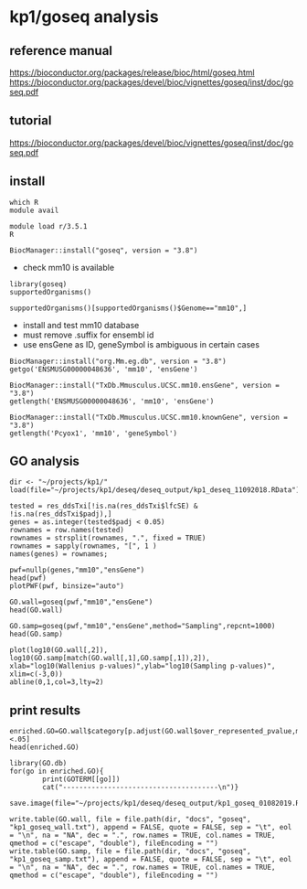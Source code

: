 
# kp1/goseq analysis

## reference manual

https://bioconductor.org/packages/release/bioc/html/goseq.html
https://bioconductor.org/packages/devel/bioc/vignettes/goseq/inst/doc/goseq.pdf

## tutorial

https://bioconductor.org/packages/devel/bioc/vignettes/goseq/inst/doc/goseq.pdf

## install

```{bash}
which R
module avail
```

```{bash}
module load r/3.5.1
R
```

```{r}
BiocManager::install("goseq", version = "3.8")
```

* check mm10 is available

```{r}
library(goseq)
supportedOrganisms()
```

```{r}
supportedOrganisms()[supportedOrganisms()$Genome=="mm10",]
```

* install and test mm10 database
* must remove .suffix for ensembl id
* use ensGene as ID, geneSymbol is ambiguous in certain cases

```{r}
BiocManager::install("org.Mm.eg.db", version = "3.8")
getgo('ENSMUSG00000048636', 'mm10', 'ensGene')

BiocManager::install("TxDb.Mmusculus.UCSC.mm10.ensGene", version = "3.8")
getlength('ENSMUSG00000048636', 'mm10', 'ensGene')

BiocManager::install("TxDb.Mmusculus.UCSC.mm10.knownGene", version = "3.8")
getlength('Pcyox1', 'mm10', 'geneSymbol')
```

## GO analysis

```{r}
dir <- "~/projects/kp1/"
load(file="~/projects/kp1/deseq/deseq_output/kp1_deseq_11092018.RData");
```

```{r}
tested = res_ddsTxi[!is.na(res_ddsTxi$lfcSE) & !is.na(res_ddsTxi$padj),]
genes = as.integer(tested$padj < 0.05)
rownames = row.names(tested)
rownames = strsplit(rownames, ".", fixed = TRUE)
rownames = sapply(rownames, "[", 1 )
names(genes) = rownames;
```

```{r}
pwf=nullp(genes,"mm10","ensGene")
head(pwf)
plotPWF(pwf, binsize="auto")
```

```{r}
GO.wall=goseq(pwf,"mm10","ensGene")
head(GO.wall)
```

```{r}
GO.samp=goseq(pwf,"mm10","ensGene",method="Sampling",repcnt=1000)
head(GO.samp)
```

```{r}
plot(log10(GO.wall[,2]), log10(GO.samp[match(GO.wall[,1],GO.samp[,1]),2]), xlab="log10(Wallenius p-values)",ylab="log10(Sampling p-values)", xlim=c(-3,0))
abline(0,1,col=3,lty=2)
```

## print results

```{r}
enriched.GO=GO.wall$category[p.adjust(GO.wall$over_represented_pvalue,method="BH")<.05]
head(enriched.GO)
```

```{r}
library(GO.db)
for(go in enriched.GO){
        print(GOTERM[[go]])
        cat("--------------------------------------\n")}
```

```{r}
save.image(file="~/projects/kp1/deseq/deseq_output/kp1_goseq_01082019.RData")
```

```{r}
write.table(GO.wall, file = file.path(dir, "docs", "goseq", "kp1_goseq_wall.txt"), append = FALSE, quote = FALSE, sep = "\t", eol = "\n", na = "NA", dec = ".", row.names = TRUE, col.names = TRUE, qmethod = c("escape", "double"), fileEncoding = "")
write.table(GO.samp, file = file.path(dir, "docs", "goseq", "kp1_goseq_samp.txt"), append = FALSE, quote = FALSE, sep = "\t", eol = "\n", na = "NA", dec = ".", row.names = TRUE, col.names = TRUE, qmethod = c("escape", "double"), fileEncoding = "")
```






































